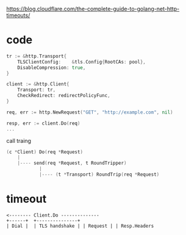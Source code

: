 
https://blog.cloudflare.com/the-complete-guide-to-golang-net-http-timeouts/

# code
```go
tr := &http.Transport{
	TLSClientConfig:    &tls.Config{RootCAs: pool},
	DisableCompression: true,
}

client := &http.Client{
	Transport: tr,
	CheckRedirect: redirectPolicyFunc,
}

req, err := http.NewRequest("GET", "http://example.com", nil)

resp, err := client.Do(req)
...
```

call traing
```go
(c *Client) Do(req *Request)
    |
    |---- send(req *Request, t RoundTripper)
            |
            |---- (t *Transport) RoundTrip(req *Request)
```




# timeout
```
<-------- Client.Do --------------
+------+  +---------------+
| Dial |  | TLS handshake | | Request | | Resp.Headers

```